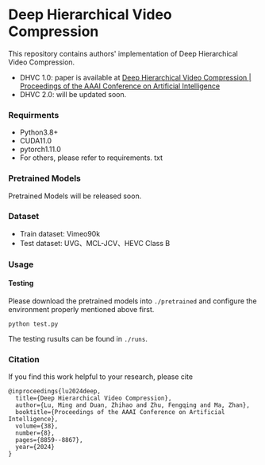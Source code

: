 # Deep Hierarchical Video Compression

This repository contains authors' implementation of Deep Hierarchical Video Compression.

* DHVC 1.0:  paper is available at [Deep Hierarchical Video Compression | Proceedings of the AAAI Conference on Artificial Intelligence](https://ojs.aaai.org/index.php/AAAI/article/view/28733)
* DHVC 2.0: will be updated soon.

### Requirments

- Python3.8+
- CUDA11.0
- pytorch1.11.0
- For others, please refer to requirements. txt

### Pretrained Models

Pretrained Models will be released soon.

### Dataset

* Train dataset: Vimeo90k
* Test dataset: UVG、MCL-JCV、HEVC Class B


### Usage

#### Testing

Please download the pretrained models into `./pretrained` and configure the environment properly mentioned above first.

```shell
python test.py
```

The testing rusults can be found in `./runs`.


### Citation

If you find this work helpful to your research, please cite

```
@inproceedings{lu2024deep,
  title={Deep Hierarchical Video Compression},
  author={Lu, Ming and Duan, Zhihao and Zhu, Fengqing and Ma, Zhan},
  booktitle={Proceedings of the AAAI Conference on Artificial Intelligence},
  volume={38},
  number={8},
  pages={8859--8867},
  year={2024}
}
```

